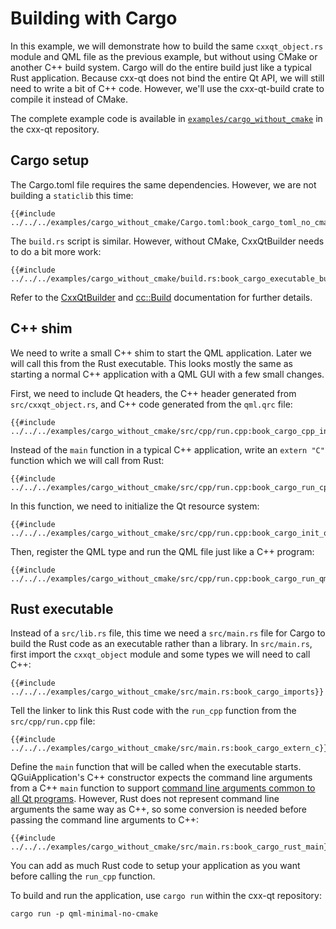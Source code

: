 <!--
SPDX-FileCopyrightText: 2022 Klarälvdalens Datakonsult AB, a KDAB Group company <info@kdab.com>
SPDX-FileContributor: Be Wilson <be.wilson@kdab.com>

SPDX-License-Identifier: MIT OR Apache-2.0
-->

# Building with Cargo

In this example, we will demonstrate how to build the same `cxxqt_object.rs` module and QML file as the
previous example, but without using CMake or another C++ build system. Cargo will do the entire build
just like a typical Rust application. Because cxx-qt does not bind the entire Qt API, we will still
need to write a bit of C++ code. However, we'll use the cxx-qt-build crate to compile it instead of CMake.

The complete example code is available in [`examples/cargo_without_cmake`](https://github.com/KDAB/cxx-qt/tree/main/examples/cargo_without_cmake)
in the cxx-qt repository.


## Cargo setup
The Cargo.toml file requires the same dependencies. However, we are not building a `staticlib` this time:

```toml,ignore
{{#include ../../../examples/cargo_without_cmake/Cargo.toml:book_cargo_toml_no_cmake}}
```

The `build.rs` script is similar. However, without CMake, CxxQtBuilder needs to do a bit more work:

```rust,ignore
{{#include ../../../examples/cargo_without_cmake/build.rs:book_cargo_executable_build_rs}}
```

Refer to the [CxxQtBuilder](https://docs.rs/cxx-qt-build/latest/cxx_qt_build/struct.CxxQtBuilder.html)
and [cc::Build](https://docs.rs/cc/latest/cc/struct.Build.html) documentation for further details.

## C++ shim

We need to write a small C++ shim to start the QML application. Later we will call this from the Rust executable.
This looks mostly the same as starting a normal C++ application with a QML GUI with a few small changes.

First, we need to include Qt headers, the C++ header generated from `src/cxxqt_object.rs`, and C++ code generated
from the `qml.qrc` file:

```c++,ignore
{{#include ../../../examples/cargo_without_cmake/src/cpp/run.cpp:book_cargo_cpp_includes}}
```

Instead of the `main` function in a typical C++ application, write an `extern "C"` function which we will call
from Rust:

```c++,ignore
{{#include ../../../examples/cargo_without_cmake/src/cpp/run.cpp:book_cargo_run_cpp}}
```

In this function, we need to initialize the Qt resource system:

```c++,ignore
{{#include ../../../examples/cargo_without_cmake/src/cpp/run.cpp:book_cargo_init_qrc}}
```

Then, register the QML type and run the QML file just like a C++ program:

```c++,ignore
{{#include ../../../examples/cargo_without_cmake/src/cpp/run.cpp:book_cargo_run_qml}}
```

## Rust executable

Instead of a `src/lib.rs` file, this time we need a `src/main.rs` file for Cargo to build the Rust code
as an executable rather than a library. In `src/main.rs`, first import the `cxxqt_object` module and some types we
will need to call C++:

```rust,ignore
{{#include ../../../examples/cargo_without_cmake/src/main.rs:book_cargo_imports}}
```

Tell the linker to link this Rust code with the `run_cpp` function from the `src/cpp/run.cpp` file:

```rust,ignore
{{#include ../../../examples/cargo_without_cmake/src/main.rs:book_cargo_extern_c}}
```

Define the `main` function that will be called when the executable starts. QGuiApplication's C++ constructor expects
the command line arguments from a C++ `main` function to support [command line arguments common to all Qt programs](https://doc.qt.io/qt-6/qguiapplication.html#supported-command-line-options).
However, Rust does not represent command line arguments the same way as C++, so some conversion is needed before passing
the command line arguments to C++:

```rust,ignore
{{#include ../../../examples/cargo_without_cmake/src/main.rs:book_cargo_rust_main}}
```

You can add as much Rust code to setup your application as you want before calling the `run_cpp` function.

To build and run the application, use `cargo run` within the cxx-qt repository:

```shell
cargo run -p qml-minimal-no-cmake
```
